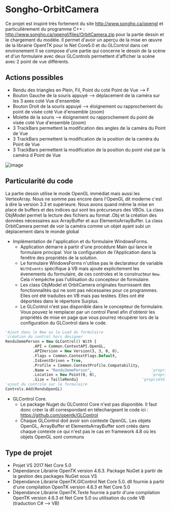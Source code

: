 # Songho-OrbitCamera
Ce projet est inspiré très fortement du site http://www.songho.ca/opengl et particulièrement du programme C++ : http://www.songho.ca/opengl/files/OrbitCamera.zip pour la partie dessin et le chargement du modèle. 
Il permet d'avoir un aperçu de la mise en œuvre de la librairie OpentTK pour le Net Core5.0 et du GLControl dans cet environement
Il se compose d'une partie qui concerne le dessin de la scène et d'un formulaire avec deux GLControls permettent d'afficher la scéne avec 2 point de vue différents.

## Actions possibles
   - Rendu des triangles en Plein, Fil, Point du coté Point de Vue -->  F
   - Bouton Gauche de la souris appuyé --> déplacement de la caméra sur les 3 axes coté Vue d'ensemble
   - Bouton Droit de la souris appuyé --> éloignement ou rapprochement du point de visée coté Vue d'ensemble (zoom)
   - Molette de la souris --> éloignement ou rapprochement du point de visée coté Vue d'ensemble (zoom)
   - 3 TrackBars permettent la modification des angles de la caméra du Point de Vue
   - 3 TrackBars permettent la modification de la position de la caméra du Point de Vue
   - 3 TrackBars permettent la modification de la position du point visé par la caméra d Point de Vue
   
   ![image](https://user-images.githubusercontent.com/81978881/116218069-7195e700-a74a-11eb-9368-3174f2ef4303.png)

## Particularité du code
La partie dessin utilise le mode OpenGL immédiat mais aussi les VertexArray. Nous ne somme pas encore dans l'OpenGL dit moderne c'est à dire la version 3.3 et supérieure.
Nous avons quand même la mise en place de buffers et des indices qui sont les précurseurs des VBOs. 
La class ObjModel permet la lecture des fichiers au format .Obj et la création des données nécessaires aux ArrayBuffer et aux ElementsArrayBuffer.
La class OrbitCamera permet de voir la caméra comme un objet ayant subi un déplacement dans le monde global



- Implémentation de l'application et du formulaire WindowsForms. 
   - Application démarre à partir d'une procédure Main qui lance le formulaire principal. Voir la configuration de l'Application dans la fenêtre des propriétés de la solution.
   - Le formulaire WindowsForms n'utilise pas le declarateur de variable `WithEvents` spécifique à VB mais ajoute explicitement les évenements du formulaire, de ces controles et le constructeur `New`. 
   Cela n'empêche pas l'utilisation du concepteur de formulaire. 
   - Les class ObjModel et OrbitCamera originales fournissent des fonctionnalités qui ne sont pas nécessaires pour ce programmes. Elles ont été traduites en VB mais pas testées. Elles ont été déportées dans le répertoire Surplus.
   - Le GLControl n'est pas disponible dans le concepteur de formulaire. Vous pouvez le remplacer par un control Panel afin d'obtenir les propriétés de mise en page que vous pourrez récupérer lors de la configuration du GLControl dans le code.

```vb
'Ajout dans le New ou le Load du formulaire
'création du control hors désigner
Rendu3emePerson = New GLControl() With {
            .API = Common.ContextAPI.OpenGL,
            .APIVersion = New Version(3, 3, 0, 0),
            .Flags = Common.ContextFlags.Default,
            .IsEventDriven = True,
            .Profile = Common.ContextProfile.Compatability,
            .Name = "Rendu3emePerson",							'propriété de mise en page
            .Location = New Point(0, 0),						'propriété de mise en page
            .Size = TailleRendu}							'propriété de mise en page
'ajout du controle sur le formulaire
Controls.Add(RenduOpenGL)
```
- GLControl Core. 
	- Le package Nuget du GLControl Core n'est pas disponible. Il faut donc créer la dll correspondant en télechargeant le code ici : https://github.com/opentk/GLControl
	- Chaque GLControl doit avoir son contexte OpenGL. Les objets OpenGL, ArrayBuffer et ElementsArrayBuffer sont créés dans chaque contexte ce qui n'est pas le cas en framework 4.8 où les objets OpenGL sont communs

## Type de projet
- Projet VS 2017 Net Core 5.0
- Dépendance Librairie OpenTK version 4.6.3. Package NuGet à partir de la gestion des packages NuGet sous VS
- Dépendance Librairie OpenTK.GlControl Net Core 5.0. dll fournie à partir d'une compilation OpenTK version 4.6.3 et Net Core 5.0
- Dépendance Librairie OpenTK.Texte fournie à partir d'une compilation OpenTK version 4.6.3 et Net Core 5.0 ou utilisation du code VB (traduction C# --> VB)
